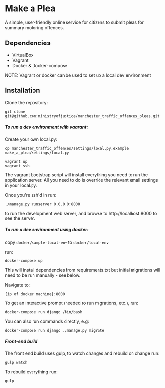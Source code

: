 Make a Plea
===========

A simple, user-friendly online service for citizens to submit pleas for summary motoring offences.

Dependencies
------------

- VirtualBox
- Vagrant
- Docker & Docker-compose 

NOTE: Vagrant or docker can be used to set up a local dev environment

Installation
------------

Clone the repository:

    git clone git@github.com:ministryofjustice/manchester_traffic_offences_pleas.git


##### To run a dev environment with vagrant:

Create your own local.py:

    cp manchester_traffic_offences/settings/local.py.example make_a_plea/settings/local.py

    vagrant up
    vagrant ssh
    
The vagrant bootstrap script will install everything you need to run the application server. All you need to do is override the relevant email settings in your local.py.

Once you're ssh'd in run:

    ./manage.py runserver 0.0.0.0:8000
    
to run the development web server, and browse to http://localhost:8000 to see the server.


##### To run a dev environment using docker:

copy `docker/sample-local-env` to `docker/local-env`

run: 

    docker-compose up

This will install dependencies from requirements.txt but initial migrations will need to be run manually - see below.

Navigate to: 

    {ip of docker machine}:8000

To get an interactive prompt (needed to run migrations, etc.), run:

    docker-compose run django /bin/bash

You can also run commands directly, e.g:

    docker-compose run django ./manage.py migrate


##### Front-end build

The front end build uses gulp, to watch changes and rebuild on change run:

    gulp watch
    
To rebuild everything run:

    gulp
